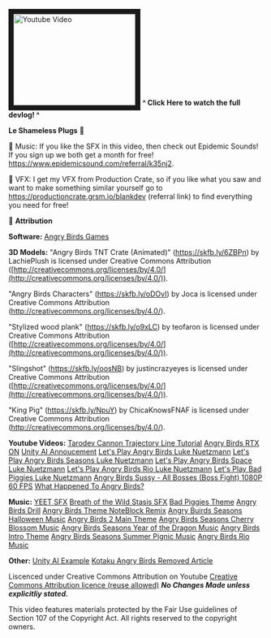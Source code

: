 <a href="https://youtu.be/wacZyoDq-gI" target="_blank"><img src="http://img.youtube.com/vi/wacZyoDq-gI/0.jpg" 
alt="Youtube Video" width="240" height="180" border="10" /></a> 
**^ Click Here to watch the full devlog! ^**

**Le Shameless Plugs** 🔌

🎵  Music: If you like the SFX in this video, then check out Epidemic Sounds! If you sign up we both get a month for free! https://www.epidemicsound.com/referral/k35nj2.

🚀  VFX: I get my VFX from Production Crate, so if you like what you saw and want to make something similar yourself go to https://productioncrate.grsm.io/blankdev (referral link) to find everything you need for free!

🎁 **Attribution**

**Software:**
[Angry Birds Games](https://www.angrybirds.com/)

**3D Models:**
"Angry Birds TNT Crate (Animated)" (https://skfb.ly/6ZBPn) by LachiePlush is licensed under Creative Commons Attribution ([http://creativecommons.org/licenses/by/4.0/](http://creativecommons.org/licenses/by/4.0/)).

"Angry Birds Characters" (https://skfb.ly/oDOvI) by Joca is licensed under Creative Commons Attribution (http://creativecommons.org/licenses/by/4.0/).

"Stylized wood plank" (https://skfb.ly/o9xLC) by teofaron is licensed under Creative Commons Attribution ([http://creativecommons.org/licenses/by/4.0/](http://creativecommons.org/licenses/by/4.0/)).

"Slingshot" (https://skfb.ly/oosNB) by justincrazyeyes is licensed under Creative Commons Attribution ([http://creativecommons.org/licenses/by/4.0/](http://creativecommons.org/licenses/by/4.0/)).

"King Pig" (https://skfb.ly/NpuY) by ChicaKnowsFNAF is licensed under Creative Commons Attribution (http://creativecommons.org/licenses/by/4.0/).

**Youtube Videos:**
[Tarodev Cannon Trajectory Line Tutorial](https://www.youtube.com/watch?v=p8e4Kpl9b28)
[Angry Birds RTX ON](https://www.youtube.com/watch?v=h7BzfC5Zs1I)
[Unity AI Annoucement](https://www.youtube.com/watch?v=sr5z4PQenfE)
[Let's Play Angry Birds Luke Nuetzmann](https://www.youtube.com/watch?v=2eFzktRa2dE&list=PLC37985E21CACBA26)
[Let's Play Angry Birds Seasons Luke Nuetzmann](https://www.youtube.com/watch?v=Ixx78HZ1SUE&list=PLdwdd_so6LkOhBNWDK28XtDXMyWJ6otjH)
[Let's Play Angry Birds Space Luke Nuetzmann](https://www.youtube.com/watch?v=3ilpYfHxMFw&list=PLdwdd_so6LkNgxKgxBCoE-TaPwC9ECAg6)
[Let's Play Angry Birds Rio Luke Nuetzmann](https://www.youtube.com/watch?v=xxXU5j3Nkws&list=PLdwdd_so6LkPMYrf9wxTArrmcp6G2NFLO)
[Let's Play Bad Piggies Luke Nuetzmann](https://www.youtube.com/watch?v=IMMN6U9qk7g&list=PLdwdd_so6LkPSAbXMr2VNoxuugWpEPvUB)
[Angry Birds Sussy - All Bosses (Boss Fight) 1080P 60 FPS](https://www.youtube.com/watch?v=gx65puy2YUs)
[What Happened To Angry Birds?](https://www.youtube.com/watch?v=qsLvPP8mnGw)

**Music:**
[YEET SFX](https://www.youtube.com/watch?v=EwlM3kpqEo0)
[Breath of the Wild Stasis SFX](https://www.youtube.com/watch?v=zD9PulKtORY)
[Bad Piggies Theme](https://www.youtube.com/watch?v=EgAOqt8I5ac)
[Angry Birds Drill](https://www.youtube.com/watch?v=Fyb1JJtOMWc)
[Angry Birds Theme NoteBlock Remix](https://www.youtube.com/watch?v=E1P2ir5aeNM)
[Angry Buirds Seasons Halloween Music](https://www.youtube.com/watch?index=12&v=fvMVt6BSnpo)
[Angry Birds 2 Main Theme](https://www.youtube.com/watch?index=112&v=ze-SIB8xtxw)
[Angry Birds Seasons Cherry Blossom Music](https://www.youtube.com/watch?index=15&v=l9LVTISo_jU)
[Angry Birds Seasons Year of the Dragon Music](https://www.youtube.com/watch?index=14&v=vu12B3dMHRU)
[Angry Birds Intro Theme](https://www.youtube.com/watch?v=g3BmDRNkrNA)
[Angry Birds Seasons Summer Pignic Music](https://www.youtube.com/watch?index=20&v=xeQw2BCwpkw)
[Angry Birds Rio Music](https://www.youtube.com/watch?index=68&v=cpS52SQ4VlQ) 

**Other:**
[Unity AI Example](https://twitter.com/_kzr/status/1637421440646651905?s=61&t=elji-WrqswSOny786KM44g)
[Kotaku Angry Birds Removed Article]([https://kotaku.com/angry-birds-google-play-store-delisting-free-to-play-1850145413s](https://kotaku.com/angry-birds-google-play-store-delisting-free-to-play-1850145413s))

Liscenced under Creative Commons Attribution on Youtube [Creative Commons Attribution licence (reuse allowed)](https://www.youtube.com/t/creative_commons)
***No Changes Made unless explicitliy stated.***
  
This video features materials protected by the Fair Use guidelines of Section 107 of the Copyright Act. All rights reserved to the copyright owners.